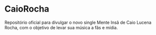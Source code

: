 # CaioRocha
Repositório oficial para divulgar o novo single Mente Insã de Caio Lucena Rocha, com o objetivo de levar sua música a fãs e mídia.
